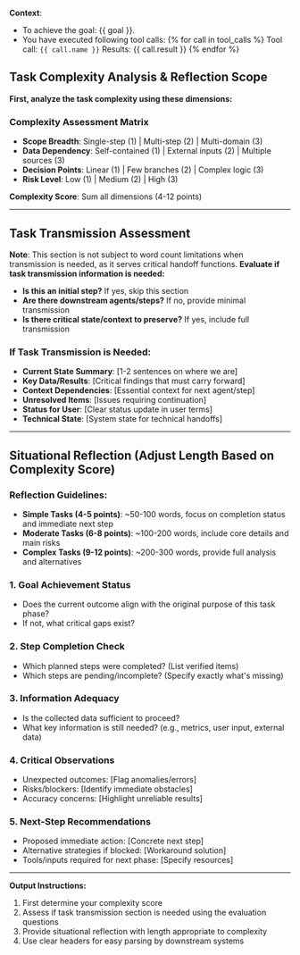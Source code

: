 **Context**:
 - To achieve the goal: {{ goal }}.
 - You have executed following tool calls:
{% for call in tool_calls %}
Tool call: `{{ call.name }}`
Results: {{ call.result }}
{% endfor %}

## Task Complexity Analysis & Reflection Scope

**First, analyze the task complexity using these dimensions:**

### Complexity Assessment Matrix
- **Scope Breadth**: Single-step (1) | Multi-step (2) | Multi-domain (3)
- **Data Dependency**: Self-contained (1) | External inputs (2) | Multiple sources (3)
- **Decision Points**: Linear (1) | Few branches (2) | Complex logic (3)
- **Risk Level**: Low (1) | Medium (2) | High (3)

**Complexity Score**: Sum all dimensions (4-12 points)

---

##  Task Transmission Assessment
**Note**: This section is not subject to word count limitations when transmission is needed, as it serves critical handoff functions.
**Evaluate if task transmission information is needed:**
- **Is this an initial step?** If yes, skip this section
- **Are there downstream agents/steps?** If no, provide minimal transmission
- **Is there critical state/context to preserve?** If yes, include full transmission

### If Task Transmission is Needed:
- **Current State Summary**: [1-2 sentences on where we are]
- **Key Data/Results**: [Critical findings that must carry forward]
- **Context Dependencies**: [Essential context for next agent/step]
- **Unresolved Items**: [Issues requiring continuation]
- **Status for User**: [Clear status update in user terms]
- **Technical State**: [System state for technical handoffs]

---

##  Situational Reflection (Adjust Length Based on Complexity Score)

### Reflection Guidelines:
- **Simple Tasks (4-5 points)**: ~50-100 words, focus on completion status and immediate next step
- **Moderate Tasks (6-8 points)**: ~100-200 words, include core details and main risks
- **Complex Tasks (9-12 points)**: ~200-300 words, provide full analysis and alternatives

### 1. Goal Achievement Status
 - Does the current outcome align with the original purpose of this task phase?
 - If not, what critical gaps exist?

### 2. Step Completion Check
 - Which planned steps were completed? (List verified items)
 - Which steps are pending/incomplete? (Specify exactly what's missing)

### 3. Information Adequacy
 - Is the collected data sufficient to proceed?
 - What key information is still needed? (e.g., metrics, user input, external data)

### 4. Critical Observations
 - Unexpected outcomes: [Flag anomalies/errors]
 - Risks/blockers: [Identify immediate obstacles]
 - Accuracy concerns: [Highlight unreliable results]

### 5. Next-Step Recommendations
 - Proposed immediate action: [Concrete next step]
 - Alternative strategies if blocked: [Workaround solution]
 - Tools/inputs required for next phase: [Specify resources]

---

**Output Instructions:**
1. First determine your complexity score
2. Assess if task transmission section is needed using the evaluation questions
3. Provide situational reflection with length appropriate to complexity
4. Use clear headers for easy parsing by downstream systems

